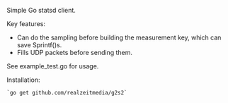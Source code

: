 Simple Go statsd client.

Key features:
 - Can do the sampling before building the measurement key, which can save
   Sprintf()s.
 - Fills UDP packets before sending them.


See example_test.go for usage.

Installation:

    `go get github.com/realzeitmedia/g2s2`

